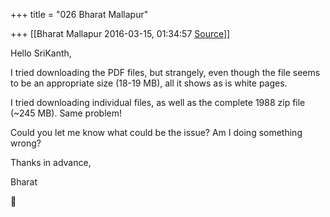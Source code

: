 +++
title = "026 Bharat Mallapur"

+++
[[Bharat Mallapur	2016-03-15, 01:34:57 [Source](https://groups.google.com/g/samskrita/c/lEK5fPdaArI)]]



Hello SriKanth,

  

I tried downloading the PDF files, but strangely, even though the file seems to be an appropriate size (18-19 MB), all it shows as is white pages.

I tried downloading individual files, as well as the complete 1988 zip file (\~245 MB). Same problem!

  

Could you let me know what could be the issue? Am I doing something wrong?

  

Thanks in advance,

Bharat



